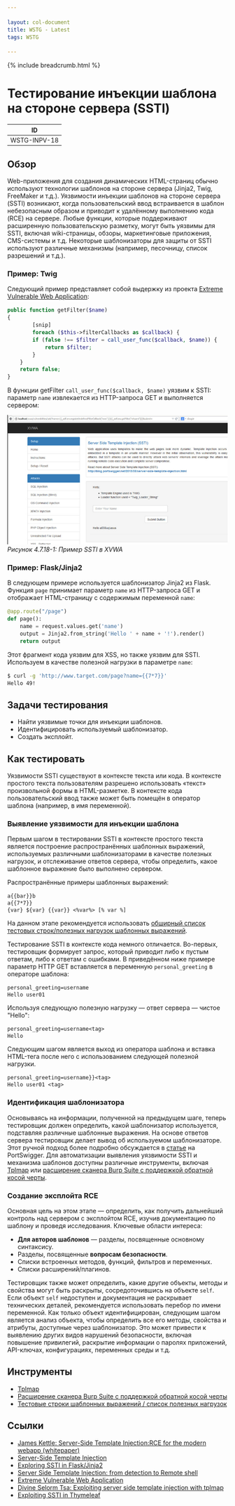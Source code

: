 ```yaml
---

layout: col-document
title: WSTG - Latest
tags: WSTG

---
```


{% include breadcrumb.html %}
# Тестирование инъекции шаблона на стороне сервера (SSTI)

|ID          |
|------------|
|WSTG-INPV-18|

## Обзор

Web-приложения для создания динамических HTML-страниц обычно используют технологии шаблонов на стороне сервера (Jinja2, Twig, FreeMaker и т.д.). Уязвимости инъекции шаблонов на стороне сервера (SSTI) возникают, когда пользовательский ввод встраивается в шаблон небезопасным образом и приводит к удалённому выполнению кода (RCE) на сервере. Любые функции, которые поддерживают расширенную пользовательскую разметку, могут быть уязвимы для SSTI, включая wiki-страницы, обзоры, маркетинговые приложения, CMS-системы и т.д. Некоторые шаблонизаторы для защиты от SSTI используют различные механизмы (например, песочницу, список разрешений и т.д.).

### Пример: Twig

Следующий пример представляет собой выдержку из проекта [Extreme Vulnerable Web Application](https://github.com/s4n7h0/xvwa):

```php
public function getFilter($name)
{
        [snip]
        foreach ($this->filterCallbacks as $callback) {
        if (false !== $filter = call_user_func($callback, $name)) {
            return $filter;
        }
    }
    return false;
}
```

В функции getFilter `call_user_func($callback, $name)` уязвим к SSTI: параметр `name` извлекается из HTTP-запроса GET и выполняется сервером:

![SSTI XVWA Example](images/SSTI_XVWA.jpeg)\
*Рисунок 4.7.18-1: Пример SSTI в XVWA*

### Пример: Flask/Jinja2

В следующем примере используется шаблонизатор Jinja2 из Flask. Функция `page` принимает параметр `name` из HTTP-запроса GET и отображает HTML-страницу с содержимым переменной `name`:

```python
@app.route("/page")
def page():
    name = request.values.get('name')
    output = Jinja2.from_string('Hello ' + name + '!').render()
    return output
```

Этот фрагмент кода уязвим для XSS, но также уязвим для SSTI. Используем в качестве полезной нагрузки в параметре `name`:

```bash
$ curl -g 'http://www.target.com/page?name={{7*7}}'
Hello 49!
```

## Задачи тестирования

- Найти уязвимые точки для инъекции шаблонов.
- Идентифицировать используемый шаблонизатор.
- Создать эксплойт.

## Как тестировать

Уязвимости SSTI существуют в контексте текста или кода. В контексте простого текста пользователям разрешено использовать «текст» произвольной формы в HTML-разметке. В контексте кода пользовательский ввод также может быть помещён в оператор шаблона (например, в имя переменной).

### Выявление уязвимости для инъекции шаблона

Первым шагом в тестировании SSTI в контексте простого текста является построение распространённых шаблонных выражений, используемых различными шаблонизаторами в качестве полезных нагрузок, и отслеживание ответов сервера, чтобы определить, какое шаблонное выражение было выполнено сервером.

Распространённые примеры шаблонных выражений:

```text
a{{bar}}b
a{{7*7}}
{var} ${var} {{var}} <%var%> [% var %]
```

На данном этапе рекомендуется использовать [обширный список тестовых строк/полезных нагрузок шаблонных  выражений](https://github.com/swisskyrepo/PayloadsAllTheThings/tree/master/Server%20Side%20Template%20Injection).

Тестирование SSTI в контексте кода немного отличается. Во-первых, тестировщик формирует запрос, который приводит либо к пустым ответам, либо к ответам с ошибками. В приведённом ниже примере параметр HTTP GET вставляется в переменную `personal_greeting` в операторе шаблона:

```text
personal_greeting=username
Hello user01
```

Используя следующую полезную нагрузку — ответ сервера — чистое "Hello":

```text
personal_greeting=username<tag>
Hello
```

Следующим шагом является выход из оператора шаблона и вставка HTML-тега после него с использованием следующей полезной нагрузки.

```text
personal_greeting=username}}<tag>
Hello user01 <tag>
```

### Идентификация шаблонизатора

Основываясь на информации, полученной на предыдущем шаге, теперь тестировщик должен определить, какой шаблонизатор используется, подставляя различные шаблонные выражения. На основе ответов сервера тестировщик делает вывод об используемом шаблонизаторе. Этот ручной подход более подробно обсуждается в [статье](https://portswigger.net/blog/server-side-template-injection?#Identify) на PortSwigger. Для автоматизации выявления уязвимости SSTI и механизма шаблонов доступны различные инструменты, включая [Tplmap](https://github.com/epinna/tplmap) или [расширение сканера Burp Suite с поддержкой обратной косой черты](https://github.com/PortSwigger/backslash-powered-scanner).

### Создание эксплойта RCE

Основная цель на этом этапе — определить, как получить дальнейший контроль над сервером с эксплойтом RCE, изучив документацию по шаблону и проведя исследования. Ключевые области интереса:

- **Для авторов шаблонов** — разделы, посвященные основному синтаксису.
- Разделы, посвященные **вопросам безопасности**.
- Списки встроенных методов, функций, фильтров и переменных.
- Списки расширений/плагинов.

Тестировщик также может определить, какие другие объекты, методы и свойства могут быть раскрыты, сосредоточившись на объекте `self`. Если объект `self` недоступен и документация не раскрывает технических деталей, рекомендуется использовать перебор по имени переменной. Как только объект идентифицирован, следующим шагом является анализ объекта, чтобы определить все его методы, свойства и атрибуты, доступные через шаблонизатор. Это может привести к выявлению других видов нарушений безопасности, включая повышение привилегий, раскрытие информации о паролях приложений, API-ключах, конфигурациях, переменных среды и т.д.

## Инструменты

- [Tplmap](https://github.com/epinna/tplmap)
- [Расширение сканера Burp Suite с поддержкой обратной косой черты](https://github.com/PortSwigger/backslash-powered-scanner)
- [Тестовые строки шаблонных выражений / список полезных нагрузок](https://github.com/swisskyrepo/PayloadsAllTheThings/tree/master/Server%20Side%20Template%20Injection)

## Ссылки

- [James Kettle: Server-Side Template Injection:RCE for the modern webapp (whitepaper)](https://portswigger.net/kb/papers/serversidetemplateinjection.pdf)
- [Server-Side Template Injection](https://portswigger.net/blog/server-side-template-injection)
- [Exploring SSTI in Flask/Jinja2](https://www.lanmaster53.com/2016/03/exploring-ssti-flask-jinja2/)
- [Server Side Template Injection: from detection to Remote shell](https://www.okiok.com/server-side-template-injection-from-detection-to-remote-shell/)
- [Extreme Vulnerable Web Application](https://github.com/s4n7h0/xvwa)
- [Divine Selorm Tsa: Exploiting server side template injection with tplmap](https://owasp.org/www-pdf-archive/Owasp_SSTI_final.pdf)
- [Exploiting SSTI in Thymeleaf](https://www.acunetix.com/blog/web-security-zone/exploiting-ssti-in-thymeleaf/)
